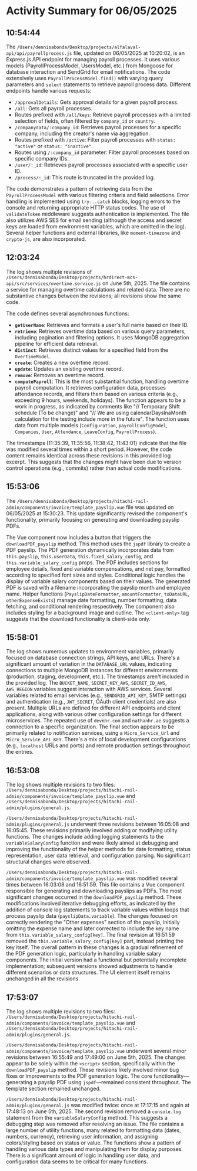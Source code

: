 # Activity Summary for 06/05/2025

## 10:54:44
The `/Users/dennisabonda/Desktop/projects/alfalaval-api/api/payrollprocess.js` file, updated on 06/05/2025 at 10:20:02, is an Express.js API endpoint for managing payroll processes.  It uses various models (PayrollProcessModel, UsersModel, etc.) from Mongoose for database interaction and SendGrid for email notifications.  The code extensively uses `PayrollProcessModel.find()` with varying query parameters and `select` statements to retrieve payroll process data.  Different endpoints handle various requests:

*   `/approvalDetails`:  Gets approval details for a given payroll process.
*   `/all`: Gets all payroll processes.
*   Routes prefixed with `/all/keys`: Retrieve payroll processes with a limited selection of fields, often filtered by `company_id` or `country`.
*   `/companydata/:company_id`: Retrieves payroll processes for a specific company, including the creator's name via aggregation.
*   Routes prefixed with `/active`:  Filter payroll processes with `status: "active"` or `status: "inactive"`.
*   Routes using `/:company_id` parameter:  Filter payroll processes based on specific company IDs.
*   `/user/:_id`: Retrieves payroll processes associated with a specific user ID.
*   `/process/:_id`: This route is truncated in the provided log.

The code demonstrates a pattern of retrieving data from the `PayrollProcessModel` with various filtering criteria and field selections.  Error handling is implemented using `try...catch` blocks, logging errors to the console and returning appropriate HTTP status codes.  The use of  `validateToken` middleware suggests authentication is implemented.  The file also utilizes AWS SES for email sending (although the access and secret keys are loaded from environment variables, which are omitted in the log).  Several helper functions and external libraries, like `moment-timezone` and `crypto-js`, are also incorporated.


## 12:03:24
The log shows multiple revisions of `/Users/dennisabonda/Desktop/projects/hrdirect-mcs-api/src/services/overtime.service.js` on June 5th, 2025.  The file contains a service for managing overtime calculations and related data.  There are no substantive changes between the revisions; all revisions show the same code.


The code defines several asynchronous functions:

* **`getUserName`**: Retrieves and formats a user's full name based on their ID.
* **`retrieve`**: Retrieves overtime data based on various query parameters, including pagination and filtering options.  It uses MongoDB aggregation pipeline for efficient data retrieval.
* **`distinct`**: Retrieves distinct values for a specified field from the `OvertimeModel`.
* **`create`**: Creates a new overtime record.
* **`update`**: Updates an existing overtime record.
* **`remove`**: Removes an overtime record.
* **`computePayroll`**: This is the most substantial function, handling overtime payroll computation. It retrieves configuration data, processes attendance records, and filters them based on various criteria (e.g., exceeding 9 hours, weekends, holidays).  The function appears to be a work in progress, as indicated by comments like "// Temporary Shift schedule (To be change)" and "// We are using calendarDaysInaMonth calculation for the testing include more in the future". The function uses data from multiple models (`Configuration`, `payrollConfigModel`, `Companies`, `User`, `Attendance`, `LeaveConfig`, `PayrollProcess`).

The timestamps (11:35:39, 11:35:56, 11:38:42, 11:43:01) indicate that the file was modified several times within a short period. However, the code content remains identical across these revisions in this provided log excerpt.  This suggests that the changes might have been due to version control operations (e.g., commits) rather than actual code modifications.


## 15:53:06
The `/Users/dennisabonda/Desktop/projects/hitachi-rail-admin/components/invoice/template_payslip.vue` file was updated on 06/05/2025 at 15:30:23.  This update significantly revised the component's functionality, primarily focusing on generating and downloading payslip PDFs.

The Vue component now includes a button that triggers the `downloadPDF_payslip` method. This method uses the `jspdf` library to create a PDF payslip. The PDF generation dynamically incorporates data from `this.payslip`, `this.userData`, `this.fixed_salary_config`, and `this.variable_salary_config` props.  The PDF includes sections for employee details, fixed and variable compensations, and net pay, formatted according to specified font sizes and styles.  Conditional logic handles the display of variable salary components based on their values. The generated PDF is saved with a filename incorporating the payslip month and employee name.  Helper functions (`PayslipDateFormatter`, `amountFormatter`, `toDataURL`, `otherExpenseExists`) manage date formatting, number formatting, data fetching, and conditional rendering respectively. The component also includes styling for a background image and outline.  The `<client-only>` tag suggests that the download functionality is client-side only.


## 15:58:01
The log shows numerous updates to environment variables, primarily focused on database connection strings, API keys, and URLs.  There's a significant amount of variation in the `DATABASE_URL` values, indicating connections to multiple MongoDB instances for different environments (production, staging, development, etc.).  The timestamps aren't included in the provided log.  The  `BUCKET_NAME`, `SECRET_KEY_AWS`, `SECRET_ID_AWS`, `AWS_REGION` variables suggest interaction with AWS services.  Several variables related to email services (e.g., `SENDGRID_API_KEY`, SMTP settings) and authentication (e.g., `JWT_SECRET`, OAuth client credentials) are also present.  Multiple URLs are defined for different API endpoints and client applications, along with various other configuration settings for different microservices.  The repeated use of `devnhr.com` and `nathanhr.ae` suggests a connection to a specific organization.  The final section appears to be primarily related to notification services, using a  `Micro_Service_Url` and `Micro_Service_API_KEY`.  There's a mix of local development configurations (e.g., `localhost` URLs and ports) and remote production settings throughout the entries.


## 16:53:08
The log shows multiple revisions to two files: `/Users/dennisabonda/Desktop/projects/hitachi-rail-admin/components/invoice/template_payslip.vue` and `/Users/dennisabonda/Desktop/projects/hitachi-rail-admin/plugins/general.js`.

`/Users/dennisabonda/Desktop/projects/hitachi-rail-admin/plugins/general.js` underwent three revisions between 16:05:08 and 16:05:45.  These revisions primarily involved adding or modifying utility functions.  The changes include adding logging statements to the `variableSalaryConfig` function  and were likely aimed at debugging and improving the functionality of the helper methods for date formatting, status representation, user data retrieval, and configuration parsing.  No significant structural changes were observed.

`/Users/dennisabonda/Desktop/projects/hitachi-rail-admin/components/invoice/template_payslip.vue` was modified several times between 16:03:08 and 16:51:59. This file contains a Vue component responsible for generating and downloading payslips as PDFs.  The most significant changes  occurred in the `downloadPDF_payslip` method.  These modifications involved iterative debugging efforts, as indicated by the addition of console log statements to track variable values within loops that process payslip data (`payslipData.variable`). The changes focused on correctly rendering the "Other expenses" section of the payslip, initially omitting the expense name and later corrected to include the key name from  `this.variable_salary_config[key]`.  The final revision at 16:51:59 removed the `this.variable_salary_config[key]` part, instead printing the key itself.  The overall pattern in these changes is a gradual refinement of the PDF generation logic, particularly in handling variable salary components. The initial version had a functional but potentially incomplete implementation; subsequent versions showed adjustments to handle different scenarios or data structures.  The UI element itself remains unchanged in all the revisions.


## 17:53:07
The log shows multiple revisions to two files: `/Users/dennisabonda/Desktop/projects/hitachi-rail-admin/components/invoice/template_payslip.vue` and `/Users/dennisabonda/Desktop/projects/hitachi-rail-admin/plugins/general.js`.

`/Users/dennisabonda/Desktop/projects/hitachi-rail-admin/components/invoice/template_payslip.vue` underwent several minor revisions between 16:55:49 and 17:49:00 on June 5th, 2025.  The changes appear to be solely within the `<script>` section, specifically within the `downloadPDF_payslip` method. These revisions likely involved minor bug fixes or improvements to the PDF generation logic. The core functionality—generating a payslip PDF using `jspdf`—remained consistent throughout.  The template section remained unchanged.


`/Users/dennisabonda/Desktop/projects/hitachi-rail-admin/plugins/general.js` was modified twice: once at 17:17:15 and again at 17:48:13 on June 5th, 2025. The second revision removed a `console.log` statement from the `variableSalaryConfig` method.  This suggests a debugging step was removed after resolving an issue.  The file contains a large number of utility functions,  many related to formatting data (dates, numbers, currency), retrieving user information, and assigning colors/styling based on status or value.  The functions show a pattern of handling various data types and manipulating them for display purposes.  There is a significant amount of logic in handling user data, and configuration data seems to be critical for many functions.
